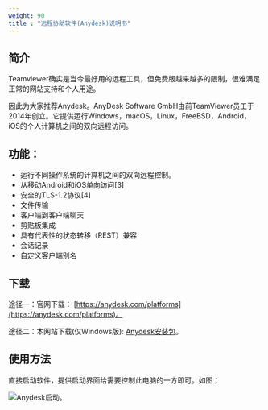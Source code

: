 ```yaml
---
weight: 90
title : "远程协助软件(Anydesk)说明书"
---
```


## 简介

Teamviewer确实是当今最好用的远程工具，但免费版越来越多的限制，很难满足正常的网站支持和个人用途。

因此为大家推荐Anydesk。AnyDesk Software GmbH由前TeamViewer员工于2014年创立。它提供运行Windows，macOS，Linux，FreeBSD，Android，iOS的个人计算机之间的双向远程访问。

## 功能：

- 运行不同操作系统的计算机之间的双向远程控制。
- 从移动Android和iOS单向访问[3]
- 安全的TLS-1.2协议[4]
- 文件传输
- 客户端到客户端聊天
- 剪贴板集成
- 具有代表性的状态转移（REST）兼容
- 会话记录
- 自定义客户端别名

## 下载

途径一：官网下载：
[https://anydesk.com/platforms](https://anydesk.com/platforms)。

途径二：本网站下载(仅Windows版):
[Anydesk安装包](/help/node2/anydesk/anydesk.exe)。

## 使用方法

直接启动软件，提供启动界面给需要控制此电脑的一方即可。如图：

![Anydesk启动](/help/node2/anydesk/images/anydesk-1.png)。
